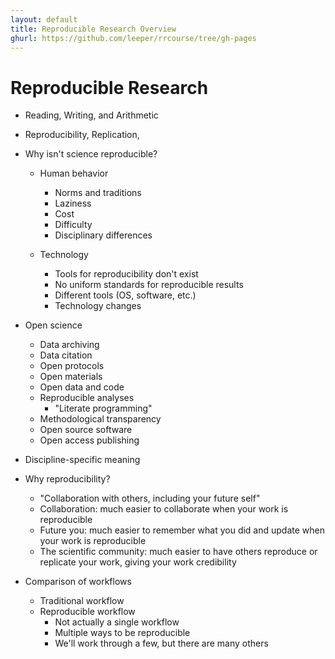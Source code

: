 ```yaml
---
layout: default
title: Reproducible Research Overview
ghurl: https://github.com/leeper/rrcourse/tree/gh-pages
---
```


# Reproducible Research #

 - Reading, Writing, and Arithmetic
 - Reproducibility, Replication, 
 
 - Why isn't science reproducible?
   - Human behavior
     - Norms and traditions
     - Laziness
     - Cost
     - Difficulty
     - Disciplinary differences
     
   - Technology
     - Tools for reproducibility don't exist
     - No uniform standards for reproducible results
     - Different tools (OS, software, etc.)
     - Technology changes
     
 
 - Open science
   - Data archiving
   - Data citation
   - Open protocols
   - Open materials
   - Open data and code
   - Reproducible analyses
     - "Literate programming"
   - Methodological transparency
   - Open source software
   - Open access publishing
 
 - Discipline-specific meaning
 
 
 - Why reproducibility?
   - "Collaboration with others, including your future self"
   - Collaboration: much easier to collaborate when your work is reproducible
   - Future you: much easier to remember what you did and update when your work is reproducible
   - The scientific community: much easier to have others reproduce or replicate your work, giving your work credibility
   
 - Comparison of workflows
   - Traditional workflow
   - Reproducible workflow
     - Not actually a single workflow
     - Multiple ways to be reproducible
     - We'll work through a few, but there are many others
     
 
 